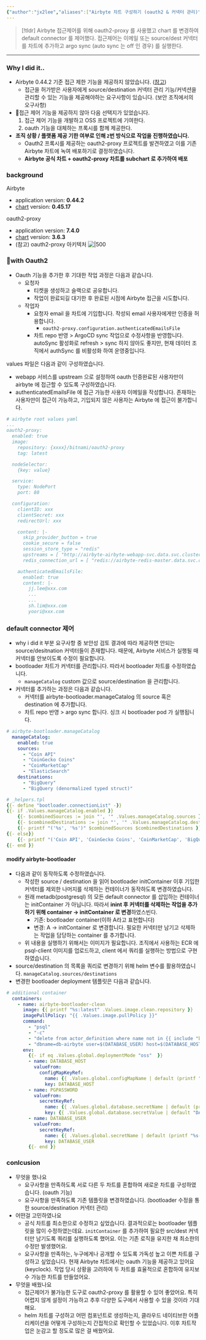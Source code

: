 ```yaml
---
{"author":"jx2lee","aliases":["Airbyte 차트 구성하기 (oauth2 & 커넥터 관리)"],"created":"2023-08-03 13:59","last-updated":"2023-08-12 18:04","tags":["airbyte","helm","oauth2-proxy"],"dg-publish":true,"dg-home-link":true,"dg-show-local-graph":true,"dg-show-backlinks":true,"dg-show-toc":false,"dg-show-inline-title":true,"dg-show-file-tree":false,"dg-enable-search":true,"dg-link-preview":true,"dg-show-tags":true,"dg-pass-frontmatter":true,"permalink":"/data/airbyte/__/airbyte-custom-chart/","dgHomeLink":true,"dgPassFrontmatter":true,"dgShowBacklinks":true,"dgShowLocalGraph":true,"dgShowInlineTitle":true,"dgEnableSearch":true,"dgLinkPreview":true,"dgShowTags":true}
---
```




> [!tldr]
> Airbyte 접근제어를 위해 oauth2-proxy 를 사용했고 chart 를 변경하여 default connector 를 제어했다. 접근제어는 이메일 또는 source/dest 커넥터를 차트에 추가하고 argo sync (auto sync 는 off 인 경우) 를 실행한다.

---

### Why I did it..


- Airbyte 0.44.2 기준 접근 제한 기능을 제공하지 않았습니다. ([참고](https://github.com/airbytehq/airbyte/issues/768)) 
  - 접근을 허가받은 사용자에게 source/destination 커넥터 관리 기능/커넥션을 관리할 수 있는 기능을 제공해야하는 요구사항이 있습니다. (보안 조직에서의 오구사항)
- 접근 제어 기능을 제공하지 않아 다음 선택지가 있었습니다.
  1. 접근 제어 기능을 개발하고 OSS 프로젝트에 기여한다.
  2. oauth 기능을 대체하는 프록시를 함께 제공한다.
- **조직 상황 / 플랫폼 제공 기한 여부로 인해 `2`번 방식으로 작업을 진행하였습니다.**
  - Oauth2 프록시를 제공하는 oauth2-proxy 프로젝트를 발견하였고 이를 기존 Airbyte 차트에 녹여 배포하기로 결정하였습니다.
  - **Airbyte 공식 차트 + oauth2-proxy 차트를 subchart 로 추가하여 배포**


### background


Airbyte
- application version: **0.44.2**
- [chart](https://github.com/airbytehq/airbyte-platform/tree/v0.45.17-helm) version: **0.45.17**


oauth2-proxy
- application version: **7.4.0**
- [chart](https://github.com/bitnami/charts/tree/main/bitnami/oauth2-proxy) version: **3.6.3**
- (참고) oauth2-proxy 아키텍처
![|500](https://i.imgur.com/QdNwSJN.png)

### with Oauth2


- Oauth 기능을 추가한 후 기대한 작업 과정은 다음과 같습니다.
    - 요청자
		- 티켓을 생성하고 슬랙으로 공유합니다.
		- 작업이 완료되길 대기한 후 완료된 시점에 Airbyte 접근을 시도합니다.
	- 작업자
		- 요청자 email 을 차트에 기입합니다. 작성되 email 사용자에게만 인증을 허용합니다.
			- `oauth2-proxy.configuration.authenticatedEmailsFile`
		- 차트 repo 반영 > ArgoCD sync 작업으로 수정사항을 반영합니다. autoSync 활성화로 refresh > sync 하지 않아도 좋지만, 현재 데이터 조직에서 authSync 를 비활성화 하여 운영중입니다.

values 파일은 다음과 같이 구성하였습니다.
- webapp 서비스를 upstream 으로 설정하여 oauth 인증완료된 사용자만이 airbyte 에 접근할 수 있도록 구성하였습니다.
- authenticatedEmailsFile 에 접근 가능한 사용자 이메일을 작성합니다. 존재하는 사용자만이 접근이 가능하고, 기입되지 않은 사용자는 Airbyte 에 접근이 불가합니다.

```yaml
# airbyte root values yaml
...
oauth2-proxy:
  enabled: true
  image:
    repository: {xxxx}/bitnami/oauth2-proxy
    tag: latest

  nodeSelector:
    {key: value}

  service:
    type: NodePort
    port: 80

  configuration:
    clientID: xxx
    clientSecret: xxx
    redirectUrl: xxx

    content: |-
      skip_provider_button = true
      cookie_secure = false
      session_store_type = "redis"
      upstreams = [ "http://airbyte-airbyte-webapp-svc.data.svc.cluster.local:80" ]
      redis_connection_url = [ "redis://airbyte-redis-master.data.svc.cluster.local:6379/1" ]

    authenticatedEmailsFile:
      enabled: true
      content: |-
        jj.lee@xxx.com
        ...
        ...
        sh.lim@xxx.com
        yoori@xxx.com
```

### default connector 제어


- why i did it 부분 요구사항 중 보안성 검토 결과에 따라 제공하면 안되는 source/desitnation 커넥터들이 존재합니다. 때문에, Airbyte 서비스가 실행될 때 커넥터를 안보이도록 수정이 필요합니다.
- bootloader 차트가 커넥터를 관리합니다. 따라서 bootloader 차트를 수정하였습니다.
    - `manageCatalog` custom 값으로 source/destination 을 관리합니다.
- 커넥터를 추가하는 과정은 다음과 같습니다.
	- 커넥터를 airbyte-bootloader.manageCatalog 의 source 혹은 destination 에 추가합니다.
	- 차트 repo 반영 > argo sync 합니다. 싱크 시 bootloader pod 가 실행됩니다.

```yaml
# airbyte-bootloader.manageCatalog
  manageCatalog:
    enabled: true
    sources:
      - "Coin API"
      - "CoinGecko Coins"
      - "CoinMarketCap"
      - "ElasticSearch"
    destinations:
      - "BigQuery"
      - "BigQuery (denormalized typed struct)"

```

```yaml
# _helpers.tpl
{{- define "bootloader.connectionList" -}}
{{- if .Values.manageCatalog.enabled }}
    {{- $combinedSources := join "', '" .Values.manageCatalog.sources }}
    {{- $combinedDestinations := join "', '" .Values.manageCatalog.destinations }}
    {{- printf "('%s', '%s')" $combinedSources $combinedDestinations }}
{{- else}}
    {{- printf "('Coin API', 'CoinGecko Coins', 'CoinMarketCap', 'BigQuery', 'BigQuery (denormalized typed struct)')"}}
{{- end }}
```

####  modify airbyte-bootloader
- 다음과 같이 동작하도록 수정하였습니다.
    - 작성한 source / destination 을 읽어 bootloader initContainer 이후 기입한 커넥터를 제외한 나머지를 삭제하는 컨테이너가 동작하도록 변경하였습니다.
	- 원래 metadb(postgresql) 의 모든 default connector 를 삽입하는 컨테이너는 initContainer 가 아닙니다. 따라서  **inint 후 커넥터를 삭제하는 작업을 추가하기 위해 container → initContainer 로 변경**하였스빈다.
		- 기존: bootloader container(이하 A라고 표현합니다)
		- 변경: A -> initContainer 로 변경합니다. 필요한 커넥터만 남기고 삭제하는 작업을 담당하는 container 를 추가합니다.
	- 위 내용을 실행하기 위해서는 이미지가 필요합니다. 조직에서 사용하는 ECR 에 psql-client 이미지를 업로드하고, client 에서 쿼리를 실행하는 방법으로 구현하였습니다.
- source/destination 의 목록을 쿼리로 변경하기 위해 helm 변수를 활용하였습니다. `manageCatalog.sources/destinations`
- 변경한 bootloader deployment 템플릿은 다음과 같습니다.

```yml
# additional container
  containers:
    - name: airbyte-bootloader-clean
      image: {{ printf "%s:latest" .Values.image.clean.repository }}
      imagePullPolicy: "{{ .Values.image.pullPolicy }}"
      command:
        - "psql"
        - "-c"
        - "delete from actor_definition where name not in {{ include "bootloader.connectionList" . }};"
        - "dbname=db-airbyte user=$(DATABASE_USER) host=$(DATABASE_HOST)"
      env:
        {{- if eq .Values.global.deploymentMode "oss"  }}
        - name: DATABASE_HOST
          valueFrom:
            configMapKeyRef:
              name: {{ .Values.global.configMapName | default (printf "%s-airbyte-env" .Release.Name) }}
              key: DATABASE_HOST
        - name: PGPASSWORD
          valueFrom:
            secretKeyRef:
              name: {{ .Values.global.database.secretName | default (printf "%s-airbyte-secrets" .Release.Name ) }}
              key: {{ .Values.global.database.secretValue | default "DATABASE_PASSWORD" }}
        - name: DATABASE_USER
          valueFrom:
            secretKeyRef:
              name: {{ .Values.global.secretName | default (printf "%s-airbyte-secrets" .Release.Name) }}
              key: DATABASE_USER
        {{- end }}
```

### conlcusion


- 무엇을 했나요
    - 요구사항을 만족하도록 서로 다른 두 차트를 혼합하여 새로운 차트를 구성하였습니다. (oauth 기능)
    - 요구사항을 만족하도록 기존 템플릿을 변경하였습니다. (bootloader 수정을 통한 source/destination 커넥터 관리)
- 어떤걸 고민하였나요
    - 공식 차트를 최소한으로 수정하고 싶었습니다. 결과적으로는 bootloader 템플릿을 많이 수정하였는데요. `initContainer` 를 추가하여 필요한 src/dest 커넥터만 남기도록 쿼리를 실행하도록 했어요. 이는 기존 로직을 유지한 채 최소한의 수정만 발생했어요.
    - 요구사항을 만족하는, 누구에게나 공개할 수 있도록 가독성 높고 이쁜 차트를 구성하고 싶었습니다. 현재 Airbyte 차트에서는 oauth 기능을 제공하고 있어요(keyclock). 작업 당시 상황을 고려하여 두 차트를 효율적으로 혼합하여 유지보수 가능한 차트를 만들었어요.
- 무엇을 배웠나요
    - 접근제어가 불가능한 도구로 oauth2-proxy 를 활용할 수 있어 좋았어요. 특히 어렵지 않게 설정이 가능하고 추후 다양한 도구에서 사용할 수 있을 것이라 기대해요.
    - helm 차트를 구성하고 어떤 컴포넌트로 생성하는지, 클라우드 네이티브한 어플리케이션을 어떻게 구성하는지 간접적으로 확인할 수 있었습니다. 이후 차트작업은 눈감고 할 정도로 많은 걸 배웠어요.
